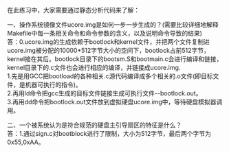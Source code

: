 在此练习中，大家需要通过静态分析代码来了解： 

一、操作系统镜像文件ucore.img是如何一步一步生成的？(需要比较详细地解释Makefile中每一条相关命令和命令参数的含义，以及说明命令导致的结果)  
答：0.ucore.img的生成依赖于bootlock和kernel文件，并把两个文件复制进ucore.img被分配的10000*512字节大小的空间下，bootlock占前512字节，kernel接在其后。bootlock目录下的bootsm.S和bootmain.c会进行编译和链接，kernel目录下的.c文件也会进行相应的编译，并链接成ucore.img.  
    1.先是用GCC把bootload的各种相关.c源代码编译成多个相关的.o文件(即目标文件，是机器可执行的指令)。   
    2.再用ld命令把gcc生成的目标文件链接生成可执行文件--bootlock.out。  
    3.再用dd命令把bootlock.out文件放到虚拟硬盘ucore.img中，等待硬盘模拟器调用。
    

二、一个被系统认为是符合规范的硬盘主引导扇区的特征是什么？  
答：1.通过sign.c对bootblock进行了限制，大小为512字节，最后两个字节为0x55,0xAA。  





